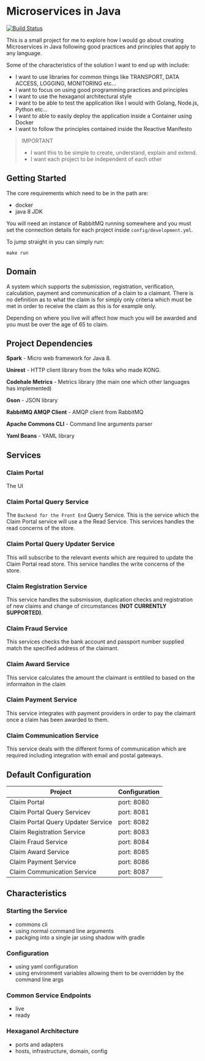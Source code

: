 # Microservices in Java

[![Build Status](https://travis-ci.org/REAANDREW/microservices-with-java.svg?branch=master)](https://travis-ci.org/REAANDREW/microservices-with-java)

This is a small project for me to explore how I would go about creating Microservices in Java following good practices and principles that apply to any language.

Some of the characteristics of the solution I want to end up with include:

- I want to use libraries for common things like TRANSPORT, DATA ACCESS, LOGGING, MONITORING etc...
- I want to focus on using good programming practices and principles
- I want to use the hexaganol architectural style
- I want to be able to test the application like I would with Golang, Node.js, Python etc...
- I want to able to easily deploy the application inside a Container using Docker
- I want to follow the principles contained inside the Reactive Manifesto

> IMPORTANT 
> - I want this to be simple to create, understand, explain and extend.
> - I want each project to be independent of each other

## Getting Started

The core requirements which need to be in the path are:

- docker
- java 8 JDK

You will need an instance of RabbitMQ running somewhere and you must set the connection details for each project inside `config/development.yml`.

To jump straight in you can simply run:

```shell
make run
```

##  Domain

A system which supports the submission, registration, verification, calculation, payment and communication of a claim to a claimant.  There is no definition as to what the claim is for simply only criteria which must be met in order to receive the claim as this is for example only.  

Depending on where you live will affect how much you will be awarded and you must be over the age of 65 to claim.

## Project Dependencies

**Spark** - Micro web framework for Java 8.

**Unirest** - HTTP client library from the folks who made KONG.

**Codehale Metrics** - Metrics library (the main one which other languages has implemented)

**Gson** - JSON library

**RabbitMQ AMQP Client** - AMQP client from RabbitMQ

**Apache Commons CLI** - Command line arguments parser

**Yaml Beans** - YAML library

## Services

### Claim Portal

The UI

### Claim Portal Query Service

The `Backend for the Front End` Query Service.  This is the service which the Claim Portal service will use a the Read Service.  This services handles the read concerns of the store.

### Claim Portal Query Updater Service

This will subscribe to the relevant events which are required to update the Claim Portal read store.  This service handles the write concerns of the store.

### Claim Registration Service

This service handles the subsmission, duplication checks and registration of new claims and change of circumstances **(NOT CURRENTLY SUPPORTED)**.

### Claim Fraud Service

This services checks the bank account and passport number supplied match the specified address of the claimant.

### Claim Award Service

This service calculates the amount the claimant is entitiled to based on the informaiton in the claim

### Claim Payment Service

This service integrates with payment providers in order to pay the claimant once a claim has been awarded to them.

### Claim Communication Service

This service deals with the different forms of communication which are required including integration with email and postal gateways.

## Default Configuration

|Project|Configuration|
|---|---|
|Claim Portal|port: 8080|
|Claim Portal Query Servicev|port: 8081|
|Claim Portal Query Updater Service|port: 8082|
|Claim Registration Service|port: 8083|
|Claim Fraud Service|port: 8084|
|Claim Award Service|port: 8085|
|Claim Payment Service|port: 8086|
|Claim Communication Service|port: 8087|

## Characteristics

### Starting the Service

- commons cli
- using normal command line arguments
- packging into a single jar using shadow with gradle

### Configuration

- using yaml configuration
- using environment variables allowing them to be overridden by the command line args

### Common Service Endpoints

- live
- ready

### Hexaganol Architecture

- ports and adapters
- hosts, infrastructure, domain, config

